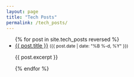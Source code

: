```yaml
---
layout: page
title: "Tech Posts"
permalink: /tech_posts/
---
```


<ul>
  {% for post in site.tech_posts reversed %}
  <li>
    <a href="{{ post.url }}">{{ post.title }}</a>
    <small>({{ post.date | date: "%B %-d, %Y" }})</small>
    <p>{{ post.excerpt }}</p>
  </li>
  {% endfor %}
</ul>
